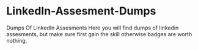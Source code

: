 # LinkedIn-Assesment-Dumps
Dumps Of LinkedIn Assesments
Here you will find dumps of linkedin assesments, but make sure first gain the skill otherwise badges are worth nothing.
